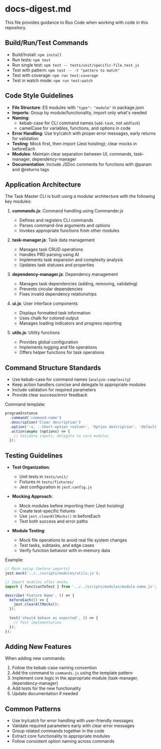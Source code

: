 # docs-digest.md

This file provides guidance to Roo Code when working with code in this repository.

## Build/Run/Test Commands
- Build/Install: `npm install`
- Run tests: `npm test`
- Run single test: `npm test -- tests/unit/specific-file.test.js`
- Test with pattern: `npm test -- -t "pattern to match"`
- Test with coverage: `npm run test:coverage`
- Test in watch mode: `npm run test:watch`

## Code Style Guidelines
- **File Structure**: ES modules with `"type": "module"` in package.json
- **Imports**: Group by module/functionality, import only what's needed
- **Naming**: 
  - kebab-case for CLI command names (`add-task`, not `addTask`)
  - camelCase for variables, functions, and options in code
- **Error Handling**: Use try/catch with proper error messages, early returns for validation
- **Testing**: Mock first, then import (Jest hoisting); clear mocks in beforeEach
- **Modules**: Maintain clear separation between UI, commands, task-manager, dependency-manager
- **Documentation**: Include JSDoc comments for functions with @param and @returns tags

## Application Architecture

The Task Master CLI is built using a modular architecture with the following key modules:

1. **commands.js**: Command handling using Commander.js
   - Defines and registers CLI commands
   - Parses command-line arguments and options
   - Invokes appropriate functions from other modules

2. **task-manager.js**: Task data management
   - Manages task CRUD operations
   - Handles PRD parsing using AI
   - Implements task expansion and complexity analysis
   - Updates task statuses and properties

3. **dependency-manager.js**: Dependency management
   - Manages task dependencies (adding, removing, validating)
   - Prevents circular dependencies
   - Fixes invalid dependency relationships

4. **ui.js**: User interface components
   - Displays formatted task information
   - Uses chalk for colored output
   - Manages loading indicators and progress reporting

5. **utils.js**: Utility functions
   - Provides global configuration
   - Implements logging and file operations
   - Offers helper functions for task operations

## Command Structure Standards

- Use kebab-case for command names (`analyze-complexity`)
- Keep action handlers concise and delegate to appropriate modules
- Include validation for required parameters
- Provide clear success/error feedback

Command template:
```javascript
programInstance
  .command('command-name')
  .description('Clear description')
  .option('-s, --short-option <value>', 'Option description', 'default')
  .action(async (options) => {
    // Validate inputs, delegate to core modules
  });
```

## Testing Guidelines

- **Test Organization**:
  - Unit tests in `tests/unit/`
  - Fixtures in `tests/fixtures/`
  - Jest configuration in `jest.config.js`

- **Mocking Approach**:
  - Mock modules before importing them (Jest hoisting)
  - Create test-specific fixtures
  - Use `jest.clearAllMocks()` in beforeEach
  - Test both success and error paths

- **Module Testing**:
  - Mock file operations to avoid real file system changes
  - Test tasks, subtasks, and edge cases
  - Verify function behavior with in-memory data

Example:
```javascript
// Mock setup (before imports)
jest.mock('../../scripts/modules/utils.js');

// Import modules after mocks
import { functionToTest } from '../../scripts/modules/module-name.js';

describe('Feature Name', () => {
  beforeEach(() => {
    jest.clearAllMocks();
  });
  
  test('should behave as expected', () => {
    // Test implementation
  });
});
```

## Adding New Features

When adding new commands:
1. Follow the kebab-case naming convention
2. Add the command to `commands.js` using the template pattern
3. Implement core logic in the appropriate module (task-manager, dependency-manager)
4. Add tests for the new functionality
5. Update documentation if needed

## Common Patterns

- Use try/catch for error handling with user-friendly messages
- Validate required parameters early with clear error messages
- Group related commands together in the code
- Extract core functionality to appropriate modules
- Follow consistent option naming across commands